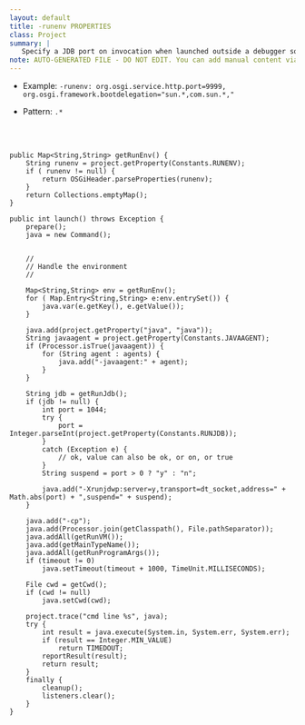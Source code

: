 ```yaml
---
layout: default
title: -runenv PROPERTIES
class: Project
summary: |
   Specify a JDB port on invocation when launched outside a debugger so the debugger can attach later.
note: AUTO-GENERATED FILE - DO NOT EDIT. You can add manual content via same filename in ext folder. 
---
```


- Example: `-runenv: org.osgi.service.http.port=9999, org.osgi.framework.bootdelegation="sun.*,com.sun.*,"`

- Pattern: `.*`

<!-- Manual content from: ext/runenv.md --><br /><br />

	public Map<String,String> getRunEnv() {
		String runenv = project.getProperty(Constants.RUNENV);
		if ( runenv != null) {
			return OSGiHeader.parseProperties(runenv);
		}		
		return Collections.emptyMap();
	}
	
	public int launch() throws Exception {
		prepare();
		java = new Command();
		
		
		//
		// Handle the environment
		//
		
		Map<String,String> env = getRunEnv();
		for ( Map.Entry<String,String> e:env.entrySet()) {
			java.var(e.getKey(), e.getValue());
		}
		
		java.add(project.getProperty("java", "java"));
		String javaagent = project.getProperty(Constants.JAVAAGENT);
		if (Processor.isTrue(javaagent)) {
			for (String agent : agents) {
				java.add("-javaagent:" + agent);
			}
		}

		String jdb = getRunJdb();
		if (jdb != null) {
			int port = 1044;
			try {
				port = Integer.parseInt(project.getProperty(Constants.RUNJDB));
			}
			catch (Exception e) {
				// ok, value can also be ok, or on, or true
			}
			String suspend = port > 0 ? "y" : "n";

			java.add("-Xrunjdwp:server=y,transport=dt_socket,address=" + Math.abs(port) + ",suspend=" + suspend);
		}
		
		java.add("-cp");
		java.add(Processor.join(getClasspath(), File.pathSeparator));
		java.addAll(getRunVM());
		java.add(getMainTypeName());
		java.addAll(getRunProgramArgs());
		if (timeout != 0)
			java.setTimeout(timeout + 1000, TimeUnit.MILLISECONDS);

		File cwd = getCwd();
		if (cwd != null)
			java.setCwd(cwd);

		project.trace("cmd line %s", java);
		try {
			int result = java.execute(System.in, System.err, System.err);
			if (result == Integer.MIN_VALUE)
				return TIMEDOUT;
			reportResult(result);
			return result;
		}
		finally {
			cleanup();
			listeners.clear();
		}
	}
